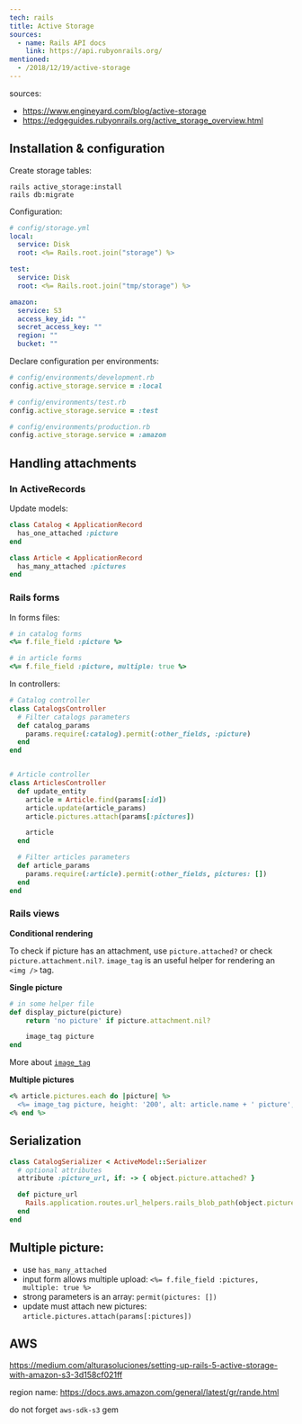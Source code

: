 ```yaml
---
tech: rails
title: Active Storage
sources:
  - name: Rails API docs
    link: https://api.rubyonrails.org/
mentioned:
  - /2018/12/19/active-storage
---
```


sources:

- https://www.engineyard.com/blog/active-storage
- https://edgeguides.rubyonrails.org/active_storage_overview.html

## Installation & configuration

Create storage tables:

```shell
rails active_storage:install
rails db:migrate
```

Configuration:

```yaml
# config/storage.yml
local:
  service: Disk
  root: <%= Rails.root.join("storage") %>

test:
  service: Disk
  root: <%= Rails.root.join("tmp/storage") %>

amazon:
  service: S3
  access_key_id: ""
  secret_access_key: ""
  region: ""
  bucket: ""
```

Declare configuration per environments:

```ruby
# config/environments/development.rb
config.active_storage.service = :local

# config/environments/test.rb
config.active_storage.service = :test

# config/environments/production.rb
config.active_storage.service = :amazon
```

## Handling attachments

### In ActiveRecords

Update models:

```ruby
class Catalog < ApplicationRecord
  has_one_attached :picture
end

class Article < ApplicationRecord
  has_many_attached :pictures
end
```

### Rails forms

In forms files:

```ruby
# in catalog forms
<%= f.file_field :picture %>

# in article forms
<%= f.file_field :picture, multiple: true %>
```

In controllers:

```ruby
# Catalog controller
class CatalogsController
  # Filter catalogs parameters
  def catalog_params
    params.require(:catalog).permit(:other_fields, :picture)
  end
end


# Article controller
class ArticlesController
  def update_entity
    article = Article.find(params[:id])
    article.update(article_params)
    article.pictures.attach(params[:pictures])

    article
  end

  # Filter articles parameters
  def article_params
    params.require(:article).permit(:other_fields, pictures: [])
  end
end

```

### Rails views

**Conditional rendering**

To check if picture has an attachment, use `picture.attached?` or check
`picture.attachment.nil?`. `image_tag` is an useful helper for rendering an
`<img />` tag.

**Single picture**

```ruby
# in some helper file
def display_picture(picture)
    return 'no picture' if picture.attachment.nil?

    image_tag picture
end
```

More about [`image_tag`](https://apidock.com/rails/ActionView/Helpers/AssetTagHelper/image_tag)

**Multiple pictures**

```ruby
<% article.pictures.each do |picture| %>
  <%= image_tag picture, height: '200', alt: article.name + ' picture', title: article.name %>
<% end %>
```

## Serialization

```ruby
class CatalogSerializer < ActiveModel::Serializer
  # optional attributes
  attribute :picture_url, if: -> { object.picture.attached? }

  def picture_url
    Rails.application.routes.url_helpers.rails_blob_path(object.picture, only_path: true)
  end
end
```

## Multiple picture:

- use `has_many_attached`
- input form allows multiple upload: `<%= f.file_field :pictures, multiple: true %>`
- strong parameters is an array: `permit(pictures: [])`
- update must attach new pictures: `article.pictures.attach(params[:pictures])`

## AWS

https://medium.com/alturasoluciones/setting-up-rails-5-active-storage-with-amazon-s3-3d158cf021ff

region name: https://docs.aws.amazon.com/general/latest/gr/rande.html

do not forget `aws-sdk-s3` gem
